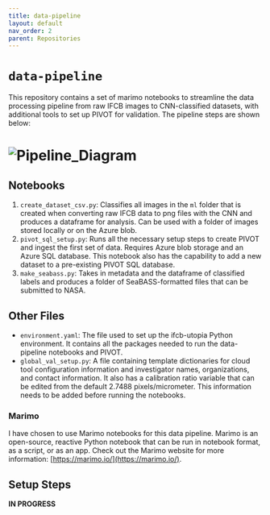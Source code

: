```yaml
---
title: data-pipeline
layout: default
nav_order: 2
parent: Repositories
---
```


# `data-pipeline`

This repository contains a set of marimo notebooks to streamline the data processing pipeline from raw IFCB images to CNN-classified datasets, with additional tools to set up PIVOT for validation. The pipeline steps are shown below:

# ![Pipeline_Diagram](/assets/images/Data_Pipeline_Diagram.png)  

## Notebooks

1. `create_dataset_csv.py`: Classifies all images in the `ml` folder that is created when converting raw IFCB data to png files with the CNN and produces a dataframe for analysis. Can be used with a folder of images stored locally or on the Azure blob. 
2. `pivot_sql_setup.py`: Runs all the necessary setup steps to create PIVOT and ingest the first set of data. Requires Azure blob storage and an Azure SQL database. This notebook also has the capability to add a new dataset to a pre-existing PIVOT SQL database.
3. `make_seabass.py`: Takes in metadata and the dataframe of classified labels and produces a folder of SeaBASS-formatted files that can be submitted to NASA. 

## Other Files

- `environment.yaml`: The file used to set up the ifcb-utopia Python environment. It contains all the packages needed to run the data-pipeline notebooks and PIVOT. 
- `global_val_setup.py`: A file containing template dictionaries for cloud tool configuration information and investigator names, organizations, and contact information. It also has a calibration ratio variable that can be edited from the default 2.7488 pixels/micrometer. This information needs to be added before running the notebooks. 

### Marimo  

I have chosen to use Marimo notebooks for this data pipeline. Marimo is an open-source, reactive Python notebook that can be run in notebook format, as a script, or as an app. Check out the Marimo website for more information: [https://marimo.io/](https://marimo.io/).

## Setup Steps

__IN PROGRESS__ 